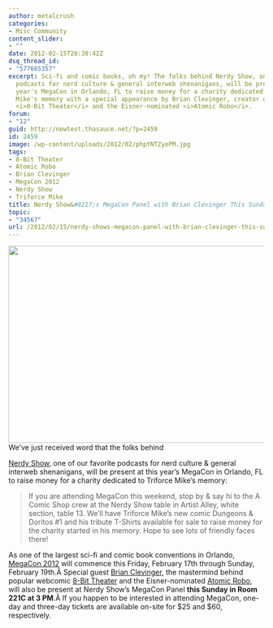 ```yaml
---
author: metalcrush
categories:
- Misc Community
content_slider:
- ""
date: 2012-02-15T20:38:42Z
dsq_thread_id:
- "577665357"
excerpt: Sci-fi and comic books, oh my! The folks behind Nerdy Show, one of our favorite
  podcasts for nerd culture & general interweb shenanigans, will be present at this
  year's MegaCon in Orlando, FL to raise money for a charity dedicated to Triforce
  Mike's memory with a special appearance by Brian Clevinger, creator of popular webcomic
  <i>8-Bit Theater</i> and the Eisner-nominated <i>Atomic Robo</i>.
forum:
- "12"
guid: http://newtest.thasauce.net/?p=2459
id: 2459
image: /wp-content/uploads/2012/02/phpYNTZyePM.jpg
tags:
- 8-Bit Theater
- Atomic Robo
- Brian Clevinger
- MegaCon 2012
- Nerdy Show
- Triforce Mike
title: Nerdy Show&#8217;s MegaCon Panel with Brian Clevinger This Sunday
topic:
- "34567"
url: /2012/02/15/nerdy-shows-megacon-panel-with-brian-clevinger-this-sunday/
---
```


<center>
  <a href="http://thasauce.net/wp-content/uploads/2012/02/nerdyshow.jpg"><img class="aligncenter  wp-image-2460" title="nerdyshow" src="http://thasauce.net/wp-content/uploads/2012/02/nerdyshow.jpg" alt="" width="585" height="389" srcset="http://thasauce.net/wp-content/uploads/2012/02/nerdyshow.jpg 960w, http://thasauce.net/wp-content/uploads/2012/02/nerdyshow-300x200.jpg 300w, http://thasauce.net/wp-content/uploads/2012/02/nerdyshow-75x50.jpg 75w" sizes="(max-width: 585px) 100vw, 585px" /></a>
</center>We&#8217;ve just received word that the folks behind 

[Nerdy Show](http://nerdyshow.com/), one of our favorite podcasts for nerd culture & general interweb shenanigans, will be present at this year&#8217;s MegaCon in Orlando, FL to raise money for a charity dedicated to Triforce Mike&#8217;s memory:

> If you are attending MegaCon this weekend, stop by & say hi to the A Comic Shop crew at the Nerdy Show table in Artist Alley, white section, table 13. We&#8217;ll have Triforce Mike&#8217;s new comic Dungeons & Doritos #1 and his tribute T-Shirts available for sale to raise money for the charity started in his memory. Hope to see lots of friendly faces there!

As one of the largest sci-fi and comic book conventions in Orlando, [MegaCon 2012](http://www.megaconvention.com/) will commence this Friday, February 17th through Sunday, February 19th.Â Special guest [Brian Clevinger](http://www.nuklearpower.com/), the mastermind behind popular webcomic [8-Bit Theate](http://www.nuklearpower.com/8-bit-theater/)[r](http://www.nuklearpower.com/8-bit-theater/) and the Eisner-nominated [Atomic Robo](http://www.atomic-robo.com/), will also be present at Nerdy Show&#8217;s MegaCon Panel **this Sunday in Room 221C at 3 PM**.Â If you happen to be interested in attending MegaCon, one-day and three-day tickets are available on-site for $25 and $60, respectively.